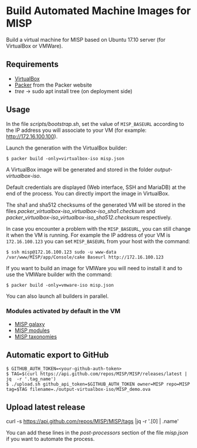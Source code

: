 # Build Automated Machine Images for MISP

Build a virtual machine for MISP based on Ubuntu 17.10 server
(for VirtualBox or VMWare).

## Requirements

* [VirtualBox](https://www.virtualbox.org)
* [Packer](https://www.packer.io) from the Packer website
* *tree* -> sudo apt install tree (on deployment side)

## Usage

In the file *scripts/bootstrap.sh*, set the value of ``MISP_BASEURL`` according
to the IP address you will associate to your VM
(for example: http://172.16.100.100).

Launch the generation with the VirtualBox builder:

    $ packer build -only=virtualbox-iso misp.json

A VirtualBox image will be generated and stored in the folder
*output-virtualbox-iso*.

Default credentials are displayed (Web interface, SSH and MariaDB) at the end
of the process. You can directly import the image in VirtualBox.

The sha1 and sha512 checksums of the generated VM will be stored in the files
*packer_virtualbox-iso_virtualbox-iso_sha1.checksum* and
*packer_virtualbox-iso_virtualbox-iso_sha512.checksum* respectively.

In case you encounter a problem with the ``MISP_BASEURL``, you can still change
it when the VM is running. For example the IP address of your VM is
``172.16.100.123`` you can set ``MISP_BASEURL`` from your host with the command:

    $ ssh misp@172.16.100.123 sudo -u www-data /var/www/MISP/app/Console/cake Baseurl http://172.16.100.123

If you want to build an image for VMWare you will need to install it and to
use the VMWare builder with the command:

    $ packer build -only=vmware-iso misp.json

You can also launch all builders in parallel.

### Modules activated by default in the VM

* [MISP galaxy](https://github.com/MISP/misp-galaxy)
* [MISP modules](https://github.com/MISP/misp-modules)
* [MISP taxonomies](https://github.com/MISP/misp-taxonomies)

## Automatic export to GitHub

    $ GITHUB_AUTH_TOKEN=<your-github-auth-token>
    $ TAG=$(curl https://api.github.com/repos/MISP/MISP/releases/latest | jq  -r '.tag_name')
    $ ./upload.sh github_api_token=$GITHUB_AUTH_TOKEN owner=MISP repo=MISP tag=$TAG filename=./output-virtualbox-iso/MISP_demo.ova

## Upload latest release

curl -s https://api.github.com/repos/MISP/MISP/tags  |jq -r '.[0] | .name'


You can add these lines in the *post-processors* section of the file
*misp.json* if you want to automate the process.
